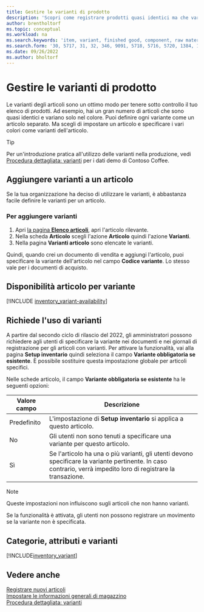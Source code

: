 ```yaml
---
title: Gestire le varianti di prodotto
description: 'Scopri come registrare prodotti quasi identici ma che variano per colore, dimensioni o materiale come varianti di articolo.'
author: brentholtorf
ms.topic: conceptual
ms.workload: na
ms.search.keywords: 'item, variant, finished good, component, raw material, assembly item, item substitution'
ms.search.form: '30, 5717, 31, 32, 346, 9091, 5718, 5716, 5720, 1384, 1383, 35, 5404, 1378, 5719'
ms.date: 09/26/2022
ms.author: bholtorf
---
```

# Gestire le varianti di prodotto

Le varianti degli articoli sono un ottimo modo per tenere sotto controllo il tuo elenco di prodotti. Ad esempio, hai un gran numero di articoli che sono quasi identici e variano solo nel colore. Puoi definire ogni variante come un articolo separato. Ma scegli di impostare un articolo e specificare i vari colori come varianti dell'articolo.  

> [!TIP]
> Per un'introduzione pratica all'utilizzo delle varianti nella produzione, vedi [Procedura dettagliata: varianti](contoso-coffee/manufacturing/variants.md) per i dati demo di Contoso Coffee.  

## Aggiungere varianti a un articolo

Se la tua organizzazione ha deciso di utilizzare le varianti, è abbastanza facile definire le varianti per un articolo.  

### Per aggiungere varianti

1. Apri [la pagina **Elenco articoli**](https://businesscentral.dynamics.com/?page=31), apri l'articolo rilevante.  
2. Nella scheda **Articolo** scegli l'azione **Articolo** quindi l'azione **Varianti**.  
3. Nella pagina **Varianti articolo** sono elencate le varianti.  

Quindi, quando crei un documento di vendita e aggiungi l'articolo, puoi specificare la variante dell'articolo nel campo **Codice variante**. Lo stesso vale per i documenti di acquisto.  

## Disponibilità articolo per variante

[!INCLUDE [inventory_variant-availability](includes/inventory_variant-availability.md)]

## Richiede l'uso di varianti

A partire dal secondo ciclo di rilascio del 2022, gli amministratori possono richiedere agli utenti di specificare la variante nei documenti e nei giornali di registrazione per gli articoli con varianti. Per attivare la funzionalità, vai alla pagina **Setup inventario** quindi seleziona il campo **Variante obbligatoria se esistente**. È possibile sostituire questa impostazione globale per articoli specifici.  

Nelle schede articolo, il campo **Variante obbligatoria se esistente** ha le seguenti opzioni:

|Valore campo |Descrizione|
|---------|----|
|Predefinito| L'impostazione di **Setup inventario** si applica a questo articolo.|
|No| Gli utenti non sono tenuti a specificare una variante per questo articolo.|
|Sì| Se l'articolo ha una o più varianti, gli utenti devono specificare la variante pertinente. In caso contrario, verrà impedito loro di registrare la transazione.|

> [!NOTE]
> Queste impostazioni non influiscono sugli articoli che non hanno varianti.

Se la funzionalità è attivata, gli utenti non possono registrare un movimento se la variante non è specificata.

## Categorie, attributi e varianti

[!INCLUDE[inventory_variant](includes/inventory_variant.md)]

## Vedere anche

[Registrare nuovi articoli](inventory-how-register-new-items.md)  
[Impostare le informazioni generali di magazzino](inventory-how-setup-general.md)  
[Procedura dettagliata: varianti](contoso-coffee/manufacturing/variants.md)  
